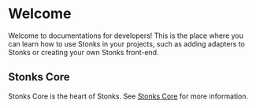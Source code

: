 # Welcome
Welcome to documentations for developers! This is the place where you can learn how to use Stonks in your projects, such as adding adapters to Stonks or creating your own Stonks front-end.

## Stonks Core
Stonks Core is the heart of Stonks. See [Stonks Core](<Stonks Core/index.md>) for more information.
